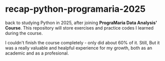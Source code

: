 # recap-python-programaria-2025
back to studying Python in 2025, after joining **PrograMaria Data Analysis' Course**. This repository will store exercises and practice codes I learned during the course. 

I couldn't finish the course completely - only did about 60% of it. Still, But it was a really valuable and healpful experience for my growth, both as an academic and as a profesional. 




